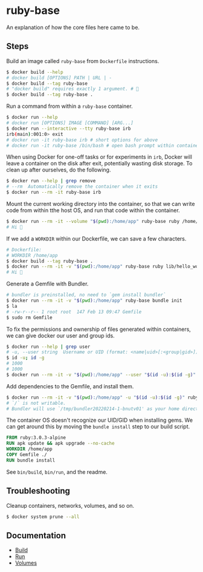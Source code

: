 # ruby-base

An explanation of how the core files here came to be.

## Steps

Build an image called `ruby-base` from `Dockerfile` instructions.

```bash
$ docker build --help
# docker build [OPTIONS] PATH | URL | -
$ docker build --tag ruby-base
# "docker build" requires exactly 1 argument. # 🤦
$ docker build --tag ruby-base .
```

Run a command from within a `ruby-base` container.

```bash
$ docker run --help
# docker run [OPTIONS] IMAGE [COMMAND] [ARG...]
$ docker run --interactive --tty ruby-base irb
irb(main):001:0> exit
# docker run -it ruby-base irb # short options for above
# docker run -it ruby-base /bin/bash # open bash prompt within container
```

When using Docker for one-off tasks or for experiments in `irb`, Docker
will leave a container on the disk after exit, potentially wasting disk storage.
To clean up after ourselves, do the following.

```bash
$ docker run --help | grep remove
# --rm  Automatically remove the container when it exits
$ docker run --rm -it ruby-base irb
```

Mount the current working directory into the container, so that we can write
code from within tthe host OS, and run that code within the container.

```bash
$ docker run --rm -it --volume "$(pwd):/home/app" ruby-base ruby /home/app/lib/hello_world.rb
# Hi 👋
```

If we add a `WORKDIR` within our Dockerfile, we can save a few characters.

```bash
# Dockerfile:
# WORKDIR /home/app
$ docker build --tag ruby-base .
$ docker run --rm -it -v "$(pwd):/home/app" ruby-base ruby lib/hello_world.rb
# Hi 👋
```

Generate a Gemfile with Bundler.

```bash
# bundler is preinstalled, no need to `gem install bundler`
$ docker run --rm -it -v "$(pwd):/home/app" ruby-base bundle init
$ la
# -rw-r--r-- 1 root root  147 Feb 13 09:47 Gemfile
$ sudo rm Gemfile
```

To fix the permissions and ownership of files generated within containers, we
can give docker our user and group ids.

```bash
$ docker run --help | grep user
# -u, --user string  Username or UID (format: <name|uid>[:<group|gid>])
$ id -u; id -g
# 1000
# 1000
$ docker run --rm -it -v "$(pwd):/home/app" --user "$(id -u):$(id -g)" ruby-base bundle init
```

Add dependencies to the Gemfile, and install them.

```bash
$ docker run --rm -it -v "$(pwd):/home/app" -u "$(id -u):$(id -g)" ruby-base bundle install
# `/` is not writable.
# Bundler will use `/tmp/bundler20220214-1-bnutv01' as your home directory temporarily.
```

The container OS doesn't recognize our UID/GID when installing gems.
We can get around this by moving the `bundle install` step to our build script.

```Dockerfile
FROM ruby:3.0.3-alpine
RUN apk update && apk upgrade --no-cache
WORKDIR /home/app
COPY Gemfile ./
RUN bundle install
```

See `bin/build`, `bin/run`, and the readme.

## Troubleshooting

Cleanup containers, networks, volumes, and so on.

```bash
$ docker system prune --all
```

## Documentation

* [Build](https://docs.docker.com/engine/reference/commandline/build/)
* [Run](https://docs.docker.com/engine/reference/run/)
* [Volumes](https://docs.docker.com/storage/volumes/)
